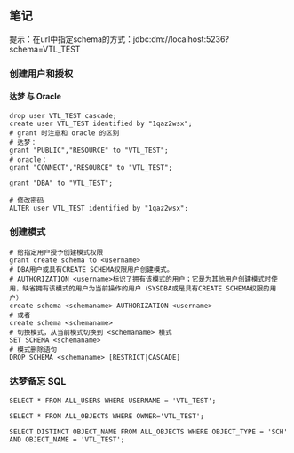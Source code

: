 ## 笔记

提示：在url中指定schema的方式：jdbc:dm://localhost:5236?schema=VTL_TEST

### 创建用户和授权

#### 达梦 与 Oracle
```shell
drop user VTL_TEST cascade;
create user VTL_TEST identified by "1qaz2wsx";
# grant 时注意和 oracle 的区别
# 达梦：
grant "PUBLIC","RESOURCE" to "VTL_TEST";
# oracle：
grant "CONNECT","RESOURCE" to "VTL_TEST";

grant "DBA" to "VTL_TEST";

# 修改密码
ALTER user VTL_TEST identified by "1qaz2wsx";
```

### 创建模式

```shell
# 给指定用户授予创建模式权限
grant create schema to <username>
# DBA用户或具有CREATE SCHEMA权限用户创建模式。
# AUTHORIZATION <username>标识了拥有该模式的用户；它是为其他用户创建模式时使用，缺省拥有该模式的用户为当前操作的用户（SYSDBA或是具有CREATE SCHEMA权限的用户）
create schema <schemaname> AUTHORIZATION <username>
# 或者
create schema <schemaname>
# 切换模式，从当前模式切换到 <schemaname> 模式
SET SCHEMA <schemaname>
# 模式删除语句
DROP SCHEMA <schemaname> [RESTRICT|CASCADE]
```

### 达梦备忘 SQL

```shell
SELECT * FROM ALL_USERS WHERE USERNAME = 'VTL_TEST';

SELECT * FROM ALL_OBJECTS WHERE OWNER='VTL_TEST';

SELECT DISTINCT OBJECT_NAME FROM ALL_OBJECTS WHERE OBJECT_TYPE = 'SCH' AND OBJECT_NAME = 'VTL_TEST';

```
